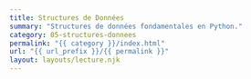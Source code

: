 ```yaml
---
title: Structures de Données
summary: "Structures de données fondamentales en Python."
category: 05-structures-donnees
permalink: "{{ category }}/index.html"
url: "{{ url_prefix }}/{{ permalink }}"
layout: layouts/lecture.njk
---
```

